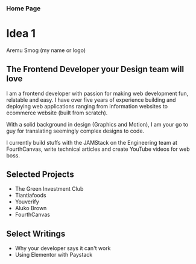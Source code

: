 ### Home Page

# Idea 1

Aremu Smog (my name or logo)
## The Frontend Developer your Design team will love
I am a frontend developer with passion for making web development fun, relatable and easy. I have over five years of experience building and deploying web applications ranging from information websites to ecommerce website (built from scratch).

With a solid background in design (Graphics and Motion), I am your go to guy for translating seemingly complex designs to code.

I currently build stuffs with the JAMStack on the Engineering team at FourthCanvas, write technical articles and create YouTube videos for web boss.

## Selected Projects
- The Green Investment Club
- Tiantiafoods
- Youverify
- Aluko Brown
- FourthCanvas

## Select Writings
- Why your developer says it can't work
- Using Elementor with Paystack